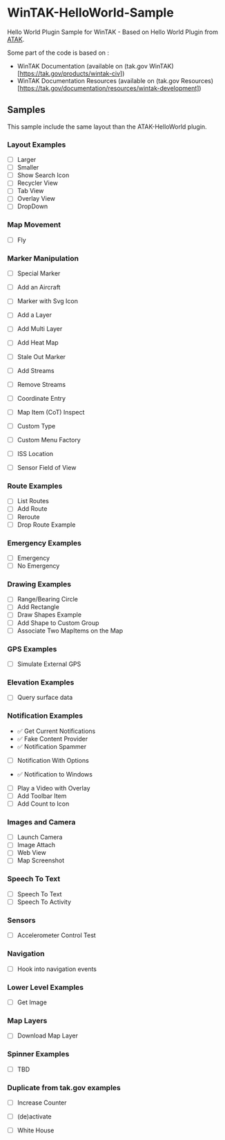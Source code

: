 # WinTAK-HelloWorld-Sample
Hello World Plugin Sample for WinTAK - Based on Hello World Plugin from [ATAK](https://github.com/Hellikandra/AndroidTacticalAssaultKit-CIV/tree/master/plugin-examples/helloworld).

Some part of the code is based on :
- WinTAK Documentation (available on (tak.gov WinTAK)[https://tak.gov/products/wintak-civ])
- WinTAK Documentation Resources (available on (tak.gov Resources)[https://tak.gov/documentation/resources/wintak-development])

## Samples
This sample include the same layout than the ATAK-HelloWorld plugin.

### Layout Examples
- [ ] Larger
- [ ] Smaller
- [ ] Show Search Icon
- [ ] Recycler View
- [ ] Tab View
- [ ] Overlay View
- [ ] DropDown

### Map Movement
- [ ] Fly

### Marker Manipulation
- [ ] Special Marker
- [ ] Add an Aircraft
- [ ] Marker with Svg Icon
- [ ] Add a Layer
- [ ] Add Multi Layer
- [ ] Add Heat Map
- [ ] Stale Out Marker
- [ ] Add Streams
- [ ] Remove Streams
- [ ] Coordinate Entry
- [ ] Map Item (CoT) Inspect
- [ ] Custom Type
- [ ] Custom Menu Factory
- [ ] ISS Location
- [ ] Sensor Field of View


### Route Examples
- [ ] List Routes
- [ ] Add Route
- [ ] Reroute
- [ ] Drop Route Example

### Emergency Examples
- [ ] Emergency
- [ ] No Emergency

### Drawing Examples
- [ ] Range/Bearing Circle
- [ ] Add Rectangle
- [ ] Draw Shapes Example
- [ ] Add Shape to Custom Group
- [ ] Associate Two MapItems on the Map

### GPS Examples
- [ ] Simulate External GPS

### Elevation Examples
- [ ] Query surface data

### Notification Examples
- :white_check_mark: Get Current Notifications
- :white_check_mark: Fake Content Provider
- :white_check_mark: Notification Spammer
- [ ] Notification With Options
- :white_check_mark: Notification to Windows
- [ ] Play a Video with Overlay
- [ ] Add Toolbar Item
- [ ] Add Count to Icon

### Images and Camera
- [ ] Launch Camera
- [ ] Image Attach
- [ ] Web View
- [ ] Map Screenshot

### Speech To Text
- [ ] Speech To Text
- [ ] Speech To Activity

### Sensors
- [ ] Accelerometer Control Test

### Navigation
- [ ] Hook into navigation events

### Lower Level Examples
- [ ] Get Image

### Map Layers
- [ ] Download Map Layer

### Spinner Examples
- [ ] TBD

### Duplicate from tak.gov examples
- [ ] Increase Counter
- [ ] (de)activate
- [ ] White House

